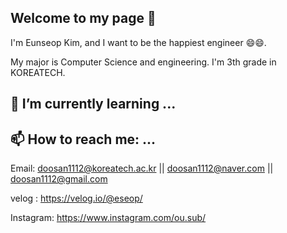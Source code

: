 ## Welcome to my page 👋

I'm Eunseop Kim, and I want to be the happiest engineer 😄😄.

My major is Computer Science and engineering. I'm 3th grade in KOREATECH. 

## 🌱 I’m currently learning ...


## 📫 How to reach me: ...

Email: doosan1112@koreatech.ac.kr || doosan1112@naver.com || doosan1112@gmail.com

velog : https://velog.io/@eseop/

Instagram: https://www.instagram.com/ou.sub/





<!--
**KimEunSeop/KimEunSeop** is a ✨ _special_ ✨ repository because its `README.md` (this file) appears on your GitHub profile.

Here are some ideas to get you started:

- 🔭 I’m currently working on ...
- 🌱 I’m currently learning ...
- 👯 I’m looking to collaborate on ...
- 🤔 I’m looking for help with ...
- 💬 Ask me about ...
- 📫 How to reach me: ...
- 😄 Pronouns: ...
- ⚡ Fun fact: ...
-->
